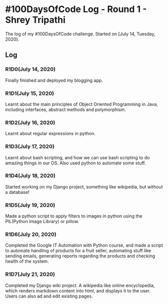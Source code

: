 # #100DaysOfCode Log - Round 1 - Shrey Tripathi

The log of my #100DaysOfCode challenge. Started on [July 14, Tuesday, 2020].

## Log

### R1D0(July 14, 2020)   
Finally finished and deployed my blogging app.

### R1D1(July 15, 2020)
Learnt about the main principles of Object Oriented Programming in Java, including interfaces, abstract methods and polymorphism.

### R1D2(July 16, 2020)

Learnt about regular expressions in python.  

### R1D3(July 17, 2020)

Learnt about bash scripting, and how we can use bash scripting to do amazing things in our OS. Also used python to automate some stuff. 

### R1D4(July 18, 2020)

Started working on my Django project, something like wikipedia, but without a database!

### R1D5(July 19, 2020)

Made a python script to apply filters to images in python using the PIL(Python Image Library) or pillow.

### R1D6(July 20, 2020)

Completed the Google IT Automation with Python course, and made a script to automate handling of products for a fruit seller, automating stuff like sending emails, generating reports regarding the products and checking health of the system.

### R1D7(July 21, 2020)

Completed my Django wiki project. A wikipedia like online encyclopedia, which renders markdown content into html, and displays it to the user. Users can also ad and edit existing pages.



